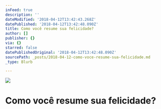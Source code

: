 ```yaml
---
inFeed: true
description: ''
dateModified: '2018-04-12T13:42:43.268Z'
datePublished: '2018-04-12T13:42:48.090Z'
title: Como você resume sua felicidade?
author: []
publisher: {}
via: {}
starred: false
datePublishedOriginal: '2018-04-12T13:42:48.090Z'
sourcePath: _posts/2018-04-12-como-voce-resume-sua-felicidade.md
_type: Blurb

---
```

![](https://imgflo.herokuapp.com/graph/2b2431f8e7ba7b0/e51db958289a95ba11ebcb90b9241d95/croprotate.jpg?cropheight=4032&cropwidth=3024&degrees=-90&input=https%3A%2F%2Fthe-grid-user-content.s3-us-west-2.amazonaws.com%2F94931a61-f257-4224-a246-44f087202133.jpg&x=0&y=0)

# Como você resume sua felicidade?
